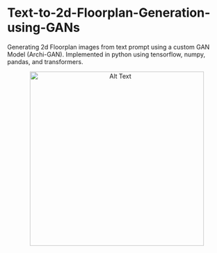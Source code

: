 # Text-to-2d-Floorplan-Generation-using-GANs
Generating 2d Floorplan images from text prompt using a custom GAN Model (Archi-GAN). Implemented in python using tensorflow, numpy, pandas, and transformers.


<div style="text-align:center;">
    <img src="image_url" alt="Alt Text" width="400px">
</div>

